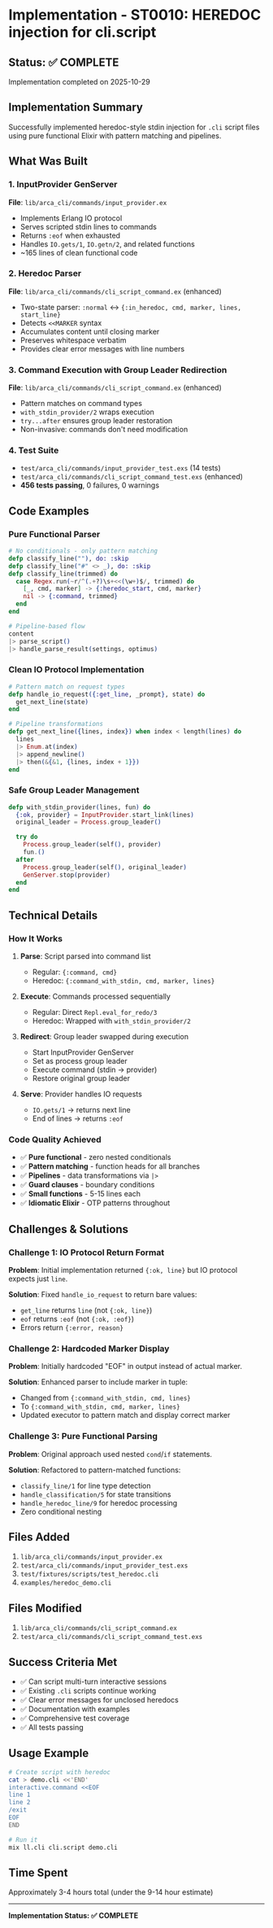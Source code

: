 # Implementation - ST0010: HEREDOC injection for cli.script

## Status: ✅ COMPLETE

Implementation completed on 2025-10-29

## Implementation Summary

Successfully implemented heredoc-style stdin injection for `.cli` script files using pure functional Elixir with pattern matching and pipelines.

## What Was Built

### 1. InputProvider GenServer
**File**: `lib/arca_cli/commands/input_provider.ex`

- Implements Erlang IO protocol
- Serves scripted stdin lines to commands
- Returns `:eof` when exhausted
- Handles `IO.gets/1`, `IO.getn/2`, and related functions
- ~165 lines of clean functional code

### 2. Heredoc Parser
**File**: `lib/arca_cli/commands/cli_script_command.ex` (enhanced)

- Two-state parser: `:normal` ↔ `{:in_heredoc, cmd, marker, lines, start_line}`
- Detects `<<MARKER` syntax
- Accumulates content until closing marker
- Preserves whitespace verbatim
- Provides clear error messages with line numbers

### 3. Command Execution with Group Leader Redirection
**File**: `lib/arca_cli/commands/cli_script_command.ex` (enhanced)

- Pattern matches on command types
- `with_stdin_provider/2` wraps execution
- `try...after` ensures group leader restoration
- Non-invasive: commands don't need modification

### 4. Test Suite
- `test/arca_cli/commands/input_provider_test.exs` (14 tests)
- `test/arca_cli/commands/cli_script_command_test.exs` (enhanced)
- **456 tests passing**, 0 failures, 0 warnings

## Code Examples

### Pure Functional Parser

```elixir
# No conditionals - only pattern matching
defp classify_line(""), do: :skip
defp classify_line("#" <> _), do: :skip
defp classify_line(trimmed) do
  case Regex.run(~r/^(.+?)\s+<<(\w+)$/, trimmed) do
    [_, cmd, marker] -> {:heredoc_start, cmd, marker}
    nil -> {:command, trimmed}
  end
end

# Pipeline-based flow
content
|> parse_script()
|> handle_parse_result(settings, optimus)
```

### Clean IO Protocol Implementation

```elixir
# Pattern match on request types
defp handle_io_request({:get_line, _prompt}, state) do
  get_next_line(state)
end

# Pipeline transformations
defp get_next_line({lines, index}) when index < length(lines) do
  lines
  |> Enum.at(index)
  |> append_newline()
  |> then(&{&1, {lines, index + 1}})
end
```

### Safe Group Leader Management

```elixir
defp with_stdin_provider(lines, fun) do
  {:ok, provider} = InputProvider.start_link(lines)
  original_leader = Process.group_leader()

  try do
    Process.group_leader(self(), provider)
    fun.()
  after
    Process.group_leader(self(), original_leader)
    GenServer.stop(provider)
  end
end
```

## Technical Details

### How It Works

1. **Parse**: Script parsed into command list
   - Regular: `{:command, cmd}`
   - Heredoc: `{:command_with_stdin, cmd, marker, lines}`

2. **Execute**: Commands processed sequentially
   - Regular: Direct `Repl.eval_for_redo/3`
   - Heredoc: Wrapped with `with_stdin_provider/2`

3. **Redirect**: Group leader swapped during execution
   - Start InputProvider GenServer
   - Set as process group leader
   - Execute command (stdin → provider)
   - Restore original group leader

4. **Serve**: Provider handles IO requests
   - `IO.gets/1` → returns next line
   - End of lines → returns `:eof`

### Code Quality Achieved

- ✅ **Pure functional** - zero nested conditionals
- ✅ **Pattern matching** - function heads for all branches
- ✅ **Pipelines** - data transformations via `|>`
- ✅ **Guard clauses** - boundary conditions
- ✅ **Small functions** - 5-15 lines each
- ✅ **Idiomatic Elixir** - OTP patterns throughout

## Challenges & Solutions

### Challenge 1: IO Protocol Return Format

**Problem**: Initial implementation returned `{:ok, line}` but IO protocol expects just `line`.

**Solution**: Fixed `handle_io_request` to return bare values:
- `get_line` returns `line` (not `{:ok, line}`)
- `eof` returns `:eof` (not `{:ok, :eof}`)
- Errors return `{:error, reason}`

### Challenge 2: Hardcoded Marker Display

**Problem**: Initially hardcoded "EOF" in output instead of actual marker.

**Solution**: Enhanced parser to include marker in tuple:
- Changed from `{:command_with_stdin, cmd, lines}`
- To `{:command_with_stdin, cmd, marker, lines}`
- Updated executor to pattern match and display correct marker

### Challenge 3: Pure Functional Parsing

**Problem**: Original approach used nested `cond`/`if` statements.

**Solution**: Refactored to pattern-matched functions:
- `classify_line/1` for line type detection
- `handle_classification/5` for state transitions
- `handle_heredoc_line/9` for heredoc processing
- Zero conditional nesting

## Files Added

1. `lib/arca_cli/commands/input_provider.ex`
2. `test/arca_cli/commands/input_provider_test.exs`
3. `test/fixtures/scripts/test_heredoc.cli`
4. `examples/heredoc_demo.cli`

## Files Modified

1. `lib/arca_cli/commands/cli_script_command.ex`
2. `test/arca_cli/commands/cli_script_command_test.exs`

## Success Criteria Met

- ✅ Can script multi-turn interactive sessions
- ✅ Existing `.cli` scripts continue working
- ✅ Clear error messages for unclosed heredocs
- ✅ Documentation with examples
- ✅ Comprehensive test coverage
- ✅ All tests passing

## Usage Example

```bash
# Create script with heredoc
cat > demo.cli <<'END'
interactive.command <<EOF
line 1
line 2
/exit
EOF
END

# Run it
mix ll.cli cli.script demo.cli
```

## Time Spent

Approximately 3-4 hours total (under the 9-14 hour estimate)

---

**Implementation Status: ✅ COMPLETE**
